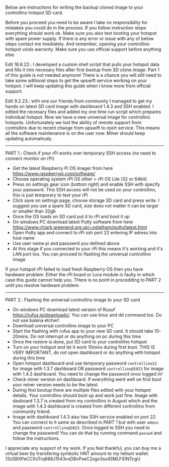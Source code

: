 Below are instructions for writing the backup cloned image to your controllino hotspot SD card. 

Before you proceed you need to be aware I take no responsibility for mistakes you could do in the process. If you follow instruction steps everything should work ok. Make sure you also test booting your hotspot with spare power supply. If there is any error or issue with any of below steps contact me imediately. 
And remember, opening your controllino hotspot voids warranty. Make sure you use official support before anything else. 

Edit 16.8.22.: I developed a custom shell script that pulls your hotspot data and fills it into necesary files after first bootup from SD clone image. 
Part 1 of this guide is not needed anymore!
There is a chance you will still need to take some aditional steps to get the upswift service working on your hotspot. I will keep updating this guide when I know more from official support. 

Edit 9.2.23.: with one our friends from community I managed to get my hands on latest SD card image with dashboard 1.4.3 and SSH enabled. I edited the necesary files and added my one time run script which prepares individual hotspot. Now we have a new universal image for controllino hotspots. Unfortunately we lost the ability of remote support from controllino due to recent change from upswift to rport service. This means all the software maintenance is on the user now. Miner should keep updating automaticaly. 

--------------------------------------------
PART 1.: Check if your rPi works over temporary SSH access (no need to connect monitor on rPi)
- Get the latest Raspberry Pi OS imager from here https://www.raspberrypi.com/software/
- Choose operating system rPi OS other > rPi OS Lite (32 or 64bit)
- Press on settings gear icon (bottom right) and enable SSH with specify your password. This SSH access will not be used on your controllino, this is just temporary to test your rPi
- Click save on settings page, choose storage SD card and press write. I suggest you use a spare SD card, size does not matter it can be larger or smaller than 32gb
- Once the OS loads on SD card put it to rPi and boot it up
- On windows PC download latest Putty software from here https://www.chiark.greenend.org.uk/~sgtatham/putty/latest.html
- Open Putty app and connect to rPi ssh port 22 entering IP adress into host name
- Use user name pi and passowrd you defined above 
- At this stage if you connected to your rPi this means it's working and it's LAN port too. You can proceed to flashing the universal controllino image

If your hotspot rPi failed to load fresh Raspberry OS then you have hardware problem. Either the rPi board or Lora module is faulty in which case this guide cannot help you. THere is no point in procedding to PART 2 until you resolve hardware problem. 

--------------------------------------------
PART 2.: Flashing the universal controllino image to your SD card  
- On windows PC download latest version of Rusuf https://rufus.ie/downloads/. You can use linux and dd command too. Do not use balena etcher! 
- Download universal controllino image to your PC
- Start the flashing with rufus app to your new SD card. It should take 10-20mins. Do not interrupt or do anything on pc during this time
- Once the restore is done, put SD card to your controllino hotspot 
- Turn on your hotspot and let it work 10mins during first boot. THIS IS VERY IMPORTANT, do not open dashboard or do anything with hotspot during this time 
- Open hotspot dashboard and use temporary password `controllino22` for image with 1.3.7 dashboard OR password `controllino@2023` for image with 1.4.3 dashboard. You need to change the password once logged in!
- Check miner version on dashboard. If everything went well on first boot your miner version needs to be the latest
- During first bootup there are multiple files edited with your hotspot details. Your controllino should boot up and work just fine. Image with dasboard 1.3.7 is created from my controllino in August which and the image with 1.4.3 dashboard is created from different controllino from community friend. 
- Image with dashboard 1.4.3 also has SSH service enabled on port 22. You can connect to it same as described in PART 1 but with user `admin` and password `controllino@2023`. Once logged to SSH you need to change the password! You can do that by running command `passwd` and follow the instructions. 

I appreciate any support of my work. If you feel thankful, you can buy me a virtual beer by transfering symbolic HNT amount to my helium wallet: 13zSBXPeCCXxTrq688J1543vsDBvPxeC2xgo3ss45MLFiDNTcgU




